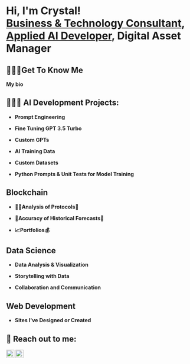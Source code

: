 <h1>Hi, I'm Crystal! <br/><a href="https://github.com/Msmetamorphosis">Business & Technology Consultant</a>, <a href="https://www.linkedin.com/in/crystal-molnar-8a9b245b/">Applied AI Developer</a>, Digital Asset Manager</a></h1>

<h2>🙋🏼‍♀️Get To Know Me</h2>
<b>My bio</b>

<h2>👩🏼‍💻 AI Development Projects:</h2>

- <b>Prompt Engineering</b>

- <b>Fine Tuning GPT 3.5 Turbo</b>

- <b>Custom GPTs</b>

- <b>AI Training Data</b>

- <b>Custom Datasets</b>

- <b>Python Prompts & Unit Tests for Model Training</b>
 
<h2>Blockchain</h2>

- <b>🕵️‍♀️Analysis of Protocols📑</b>

- <b>🔮Accuracy of Historical Forecasts🎯</b>

- <b>📈Portfolios💰</b>

<h2>Data Science</h2>

- <b>Data Analysis & Visualization</b>

- <b>Storytelling with Data</b>

- <b>Collaboration and Communication

<h2>Web Development</h2>

- <b>Sites I've Designed or Created</b>

 
<h2> 🤳 Reach out to me:</h2>


[<img align="left" alt="Msmetamorphosis | Twitter" width="22px" src="https://cdn.jsdelivr.net/npm/simple-icons@v3/icons/twitter.svg" />][twitter]
[<img align="left" alt="Msmetamorphosis | LinkedIn" width="22px" src="https://cdn.jsdelivr.net/npm/simple-icons@v3/icons/linkedin.svg" />][linkedin]



[twitter]: https://twitter.com/itsallajourney
[linkedin]: https://www.linkedin.com/in/crystal-molnar-8a9b245b/
[Email]: onmybutterflyjourney@icloud.com
<!--
